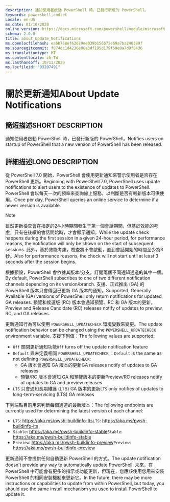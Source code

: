 ```yaml
---
description: 通知使用者啟動 PowerShell 時，已發行新版的 PowerShell。
keywords: powershell,cmdlet
Locale: en-US
ms.date: 01/10/2020
online version: https://docs.microsoft.com/powershell/module/microsoft.powershell.core/about/about_update_notifications?view=powershell-7&WT.mc_id=ps-gethelp
schema: 2.0.0
title: about_Update_Notifications
ms.openlocfilehash: ea6b768ef62679ee039b156b72e69a7ba240389f
ms.sourcegitcommit: f874dc1d4236e06a3df195d179f59e0a7d9f8436
ms.translationtype: MT
ms.contentlocale: zh-TW
ms.lasthandoff: 10/13/2020
ms.locfileid: "93207491"
---
```

# <a name="about-update-notifications"></a><span data-ttu-id="a6028-104">關於更新通知</span><span class="sxs-lookup"><span data-stu-id="a6028-104">About Update Notifications</span></span>

## <a name="short-description"></a><span data-ttu-id="a6028-105">簡短描述</span><span class="sxs-lookup"><span data-stu-id="a6028-105">SHORT DESCRIPTION</span></span>

<span data-ttu-id="a6028-106">通知使用者啟動 PowerShell 時，已發行新版的 PowerShell。</span><span class="sxs-lookup"><span data-stu-id="a6028-106">Notifies users on startup of PowerShell that a new version of PowerShell has been released.</span></span>

## <a name="long-description"></a><span data-ttu-id="a6028-107">詳細描述</span><span class="sxs-lookup"><span data-stu-id="a6028-107">LONG DESCRIPTION</span></span>

<span data-ttu-id="a6028-108">從 PowerShell 7.0 開始，PowerShell 會使用更新通知來警示使用者是否存在 PowerShell 更新。</span><span class="sxs-lookup"><span data-stu-id="a6028-108">Beginning with PowerShell 7.0, PowerShell uses update notifications to alert users to the existence of updates to PowerShell.</span></span> <span data-ttu-id="a6028-109">PowerShell 會以每天一次的頻率來查詢線上服務，以判斷是否有較新版本可供使用。</span><span class="sxs-lookup"><span data-stu-id="a6028-109">Once per day, PowerShell queries an online service to determine if a newer version is available.</span></span>

> [!NOTE]
> <span data-ttu-id="a6028-110">雖然更新檢查會在指定的24小時期間發生于第一個會話期間，但基於效能的考慮，只有在後續的會話開始時，才會顯示通知。</span><span class="sxs-lookup"><span data-stu-id="a6028-110">While the update check happens during the first session in a given 24-hour period, for performance reasons, the notification will only be shown on the start of subsequent sessions.</span></span> <span data-ttu-id="a6028-111">此外，基於效能考慮，檢查將不會啟動，直到會話開始的時間至少為3秒。</span><span class="sxs-lookup"><span data-stu-id="a6028-111">Also for performance reasons, the check will not start until at least 3 seconds after the session begins.</span></span>

<span data-ttu-id="a6028-112">根據預設，PowerShell 會依據其版本/分支，訂閱兩個不同通知通道的其中一個。</span><span class="sxs-lookup"><span data-stu-id="a6028-112">By default, PowerShell subscribes to one of two different notification channels depending on its version/branch.</span></span> <span data-ttu-id="a6028-113">支援、正式推出 (GA) 的 PowerShell 版本只會傳回已更新 GA 版本的通知。</span><span class="sxs-lookup"><span data-stu-id="a6028-113">Supported, Generally Available (GA) versions of PowerShell only return notifications for updated GA releases.</span></span> <span data-ttu-id="a6028-114">預覽和候選版 (RC) 版本會通知預覽、RC 和 GA 版本的更新。</span><span class="sxs-lookup"><span data-stu-id="a6028-114">Preview and Release Candidate (RC) releases notify of updates to preview, RC, and GA releases.</span></span>

<span data-ttu-id="a6028-115">更新通知行為可以使用 `POWERSHELL_UPDATECHECK` 環境變數來變更。</span><span class="sxs-lookup"><span data-stu-id="a6028-115">The update notification behavior can be changed using the `POWERSHELL_UPDATECHECK` environment variable.</span></span> <span data-ttu-id="a6028-116">支援下列值：</span><span class="sxs-lookup"><span data-stu-id="a6028-116">The following values are supported:</span></span>

- <span data-ttu-id="a6028-117">`Off` 關閉更新通知功能</span><span class="sxs-lookup"><span data-stu-id="a6028-117">`Off` turns off the update notification feature</span></span>
- <span data-ttu-id="a6028-118">`Default` 與未定義相同 `POWERSHELL_UPDATECHECK` ：</span><span class="sxs-lookup"><span data-stu-id="a6028-118">`Default` is the same as not defining `POWERSHELL_UPDATECHECK`:</span></span>
  - <span data-ttu-id="a6028-119">GA 版本會通知 GA 版本的更新</span><span class="sxs-lookup"><span data-stu-id="a6028-119">GA releases notify of updates to GA releases</span></span>
  - <span data-ttu-id="a6028-120">預覽/RC 版本會通知 GA 和預覽版本的更新</span><span class="sxs-lookup"><span data-stu-id="a6028-120">Preview/RC releases notify of updates to GA and preview releases</span></span>
- <span data-ttu-id="a6028-121">`LTS` 只會通知長期維護 (LTS) GA 版本的更新</span><span class="sxs-lookup"><span data-stu-id="a6028-121">`LTS` only notifies of updates to long-term-servicing (LTS) GA releases</span></span>

<span data-ttu-id="a6028-122">下列端點目前用來判斷每個通道的最新版本：</span><span class="sxs-lookup"><span data-stu-id="a6028-122">The following endpoints are currently used for determining the latest version of each channel:</span></span>

- <span data-ttu-id="a6028-123">`LTS`: https://aka.ms/pwsh-buildinfo-lts</span><span class="sxs-lookup"><span data-stu-id="a6028-123">`LTS`: https://aka.ms/pwsh-buildinfo-lts</span></span>
- <span data-ttu-id="a6028-124">`Stable`: https://aka.ms/pwsh-buildinfo-stable</span><span class="sxs-lookup"><span data-stu-id="a6028-124">`Stable`: https://aka.ms/pwsh-buildinfo-stable</span></span>
- <span data-ttu-id="a6028-125">`Preview`: https://aka.ms/pwsh-buildinfo-preview</span><span class="sxs-lookup"><span data-stu-id="a6028-125">`Preview`: https://aka.ms/pwsh-buildinfo-preview</span></span>

<span data-ttu-id="a6028-126">更新通知不會提供任何自動更新 PowerShell 的方式。</span><span class="sxs-lookup"><span data-stu-id="a6028-126">The update notification doesn't provide any way to automatically update PowerShell.</span></span> <span data-ttu-id="a6028-127">未來，在 PowerShell 中可能會有更多的指示或功能更新，但現在，您應該使用您用來安裝 PowerShell 的相同安裝機制來更新它。</span><span class="sxs-lookup"><span data-stu-id="a6028-127">In the future, there may be more instructions or capabilities to update from within PowerShell, but today, you should use the same install mechanism you used to install PowerShell to update it.</span></span>
